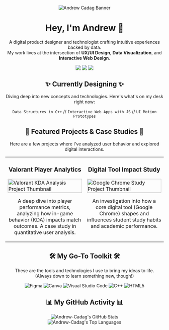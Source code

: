 <!--
///
/// README for Andrew-Cadag
/// Designed with a Cyber-Minimalist aesthetic.
///
-->

<!-- 1. BANNER SECTION -->

<p align="center">
<!-- Create a banner (1280x400px) in Canva or Figma. Think abstract grids, neon lines, or a clean logotype. -->
<img src="https://www.google.com/search?q=https://placehold.co/1280x400/1A1B27/7DF9FF%3Ftext%3DAndrew%2BCadag" alt="Andrew Cadag Banner"/>
</p>

<!-- 2. BIO & SOCIALS -->

<div id="bio" align="center">
<h1>Hey, I'm Andrew 👋</h1>
<p>
A digital product designer and technologist crafting intuitive experiences backed by data.
<br/>
My work lives at the intersection of <b>UX/UI Design</b>, <b>Data Visualization</b>, and <b>Interactive Web Design</b>.
</p>

<!-- Replace with your actual links -->

<a href="mailto:andrewcadag2004@gmail.com"><img src="https://www.google.com/search?q=https://img.shields.io/badge/Say_Hello-D14836%3Fstyle%3Dfor-the-badge%26logo%3Dgmail%26logoColor%3Dwhite" /></a>
<a href="[YOUR_PORTFOLIO_LINK]"><img src="https://www.google.com/search?q=https://img.shields.io/badge/Portfolio-000000%3Fstyle%3Dfor-the-badge%26logo%3Dframer%26logoColor%3Dwhite" /></a>
<a href="[YOUR_LINKEDIN_LINK]"><img src="https://www.google.com/search?q=https://img.shields.io/badge/LinkedIn-0A66C2%3Fstyle%3Dfor-the-badge%26logo%3Dlinkedin%26logoColor%3Dwhite" /></a>

</div>

<!-- 3. CURRENTLY DESIGNING -->

<div id="currently-designing" align="center">
<h2>✨ Currently Designing ✨</h2>
<p>Diving deep into new concepts and technologies. Here's what's on my desk right now:</p>
<p>
<code>Data Structures in C++</code>  //  <code>Interactive Web Apps with JS</code>  //  <code>UI Motion Prototypes</code>
</p>
</div>

<!-- 4. FEATURED PROJECTS -->

<div id="featured-projects">
<h2 align="center">📁 Featured Projects & Case Studies 📁</h2>
<p align="center">Here are a few projects where I've analyzed user behavior and explored digital interactions.</p>
<table width="100%">
<!-- Project 1: Valorant Study -->
<tr>
<td width="50%" valign="top">
<h3 align="center">Valorant Player Analytics</h3>
<a href="[LINK_TO_YOUR_REPO_OR_CASE_STUDY]">
<!-- Create a cool thumbnail for this project (600x400px) -->
<img src="https://www.google.com/search?q=https://placehold.co/600x400/1A1B27/FF4757%3Ftext%3DValorant%2BKDA%2BAnalysis" width="100%" alt="Valorant KDA Analysis Project Thumbnail"/>
</a>
<p align="center">
A deep dive into player performance metrics, analyzing how in-game behavior (KDA) impacts match outcomes. A case study in quantitative user analysis.
</p>
</td>
<td width="50%" valign="top">
<h3 align="center">Digital Tool Impact Study</h3>
<a href="[LINK_TO_YOUR_REPO_OR_CASE_STUDY]">
<!-- Create a cool thumbnail for this project (600x400px) -->
<img src="https://www.google.com/search?q=https://placehold.co/600x400/1A1B27/5352ED%3Ftext%3DChrome%2BStudy" width="100%" alt="Google Chrome Study Project Thumbnail"/>
</a>
<p align="center">
An investigation into how a core digital tool (Google Chrome) shapes and influences student study habits and academic performance.
</p>
</td>
</tr>
</table>
</div>

<!-- 5. TOOLKIT -->

<div id="toolkit">
<h2 align="center">🛠 My Go-To Toolkit 🛠</h2>
<p align="center">
These are the tools and technologies I use to bring my ideas to life.
<br/>
(Always down to learn something new, though!)
</p>
<p align="center">
<img src="https://img.shields.io/badge/Figma-F24E1E?style=for-the-badge&logo=figma&logoColor=white" alt="Figma"/>
<img src="https://www.google.com/search?q=https://img.shields.io/badge/Canva-00C4CC%3Fstyle%3Dfor-the-badge%26logo%3Dcanva%26logoColor%3Dwhite" alt="Canva"/>
<img src="https://www.google.com/search?q=https://img.shields.io/badge/VS_Code-007ACC%3Fstyle%3Dfor-the-badge%26logo%3Dvisual-studio-code%26logoColor%3Dwhite" alt="Visual Studio Code"/>
<img src="https://www.google.com/search?q=https://img.shields.io/badge/C%2B%2B-00599C%3Fstyle%3Dfor-the-badge%26logo%3Dc%252B%252B%26logoColor%3Dwhite" alt="C++"/>
<img src="https://www.google.com/search?q=https://img.shields.io/badge/HTML5-E34F26%3Fstyle%3Dfor-the-badge%26logo%3Dhtml5%26logoColor%3Dwhite" alt="HTML5"/>
</p>
</div>

<!-- 6. GITHUB STATS -->

<div id="github-stats" align="center">
<h2>📊 My GitHub Activity 📊</h2>
<img src="https://www.google.com/search?q=https://github-readme-stats.vercel.app/api%3Fusername%3DAndrew-Cadag%26show_icons%3Dtrue%26theme%3Dcatppuccin_dark%26hide_border%3Dtrue%26count_private%3Dtrue" alt="Andrew-Cadag's GitHub Stats" />
<br/>
<img src="https://www.google.com/search?q=https://github-readme-stats.vercel.app/api/top-langs/%3Fusername%3DAndrew-Cadag%26layout%3Dcompact%26theme%3Dcatppuccin_dark%26hide_border%3Dtrue" alt="Andrew-Cadag's Top Languages" />
</div>
